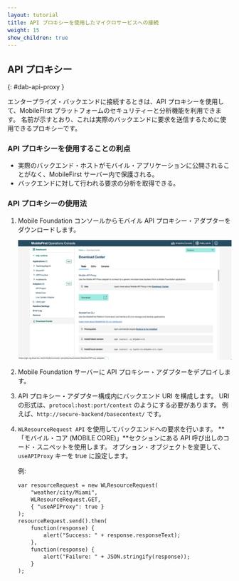 ```yaml
---
layout: tutorial
title: API プロキシーを使用したマイクロサービスへの接続
weight: 15
show_children: true
---
```

<!-- NLS_CHARSET=UTF-8 -->

## API プロキシー
{: #dab-api-proxy }

エンタープライズ・バックエンドに接続するときは、API プロキシーを使用して、MobileFirst プラットフォームのセキュリティーと分析機能を利用できます。 名前が示すとおり、これは実際のバックエンドに要求を送信するために使用できるプロキシーです。

### API プロキシーを使用することの利点

* 実際のバックエンド・ホストがモバイル・アプリケーションに公開されることがなく、MobileFirst サーバー内で保護される。
* バックエンドに対して行われる要求の分析を取得できる。

### API プロキシーの使用法

1. Mobile Foundation コンソールからモバイル API プロキシー・アダプターをダウンロードします。

    ![API プロキシー](dab-api-proxy.png)

2. Mobile Foundation サーバーに API プロキシー・アダプターをデプロイします。

3. API プロキシー・アダプター構成内にバックエンド URI を構成します。 URI の形式は、`protocol:host:port/context` のようにする必要があります。 例えば、`http://secure-backend/basecontext/` です。
4. `WLResourceRequest API` を使用してバックエンドへの要求を行います。 **「モバイル・コア (MOBILE CORE)」**セクションにある API 呼び出しのコード・スニペットを使用します。 オプション・オブジェクトを変更して、`useAPIProxy` キーを true に設定します。

    例:
    ```
    var resourceRequest = new WLResourceRequest(
        "weather/city/Miami",
        WLResourceRequest.GET,
        { "useAPIProxy": true }
    );
    resourceRequest.send().then(
        function(response) {
            alert("Success: " + response.responseText);
        },
        function(response) {
            alert("Failure: " + JSON.stringify(response));
        }
    );
    ```

